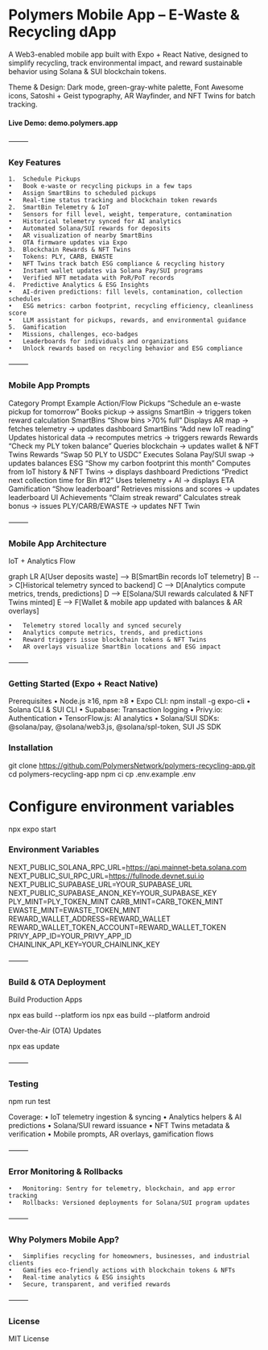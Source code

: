 # Polymers Mobile App – E-Waste & Recycling dApp

A Web3-enabled mobile app built with Expo + React Native, designed to simplify recycling, track environmental impact, and reward sustainable behavior using Solana & SUI blockchain tokens.

Theme & Design: Dark mode, green-gray-white palette, Font Awesome icons, Satoshi + Geist typography, AR Wayfinder, and NFT Twins for batch tracking.

#### Live Demo: demo.polymers.app

⸻

### Key Features
	1.	Schedule Pickups
	•	Book e-waste or recycling pickups in a few taps
	•	Assign SmartBins to scheduled pickups
	•	Real-time status tracking and blockchain token rewards
	2.	SmartBin Telemetry & IoT
	•	Sensors for fill level, weight, temperature, contamination
	•	Historical telemetry synced for AI analytics
	•	Automated Solana/SUI rewards for deposits
	•	AR visualization of nearby SmartBins
	•	OTA firmware updates via Expo
	3.	Blockchain Rewards & NFT Twins
	•	Tokens: PLY, CARB, EWASTE
	•	NFT Twins track batch ESG compliance & recycling history
	•	Instant wallet updates via Solana Pay/SUI programs
	•	Verified NFT metadata with PoR/PoT records
	4.	Predictive Analytics & ESG Insights
	•	AI-driven predictions: fill levels, contamination, collection schedules
	•	ESG metrics: carbon footprint, recycling efficiency, cleanliness score
	•	LLM assistant for pickups, rewards, and environmental guidance
	5.	Gamification
	•	Missions, challenges, eco-badges
	•	Leaderboards for individuals and organizations
	•	Unlock rewards based on recycling behavior and ESG compliance

⸻

### Mobile App Prompts

Category	Prompt Example	Action/Flow
Pickups	“Schedule an e-waste pickup for tomorrow”	Books pickup → assigns SmartBin → triggers token reward calculation
SmartBins	“Show bins >70% full”	Displays AR map → fetches telemetry → updates dashboard
SmartBins	“Add new IoT reading”	Updates historical data → recomputes metrics → triggers rewards
Rewards	“Check my PLY token balance”	Queries blockchain → updates wallet & NFT Twins
Rewards	“Swap 50 PLY to USDC”	Executes Solana Pay/SUI swap → updates balances
ESG	“Show my carbon footprint this month”	Computes from IoT history & NFT Twins → displays dashboard
Predictions	“Predict next collection time for Bin #12”	Uses telemetry + AI → displays ETA
Gamification	“Show leaderboard”	Retrieves missions and scores → updates leaderboard UI
Achievements	“Claim streak reward”	Calculates streak bonus → issues PLY/CARB/EWASTE → updates NFT Twin

⸻

### Mobile App Architecture

IoT + Analytics Flow

graph LR
    A[User deposits waste] --> B[SmartBin records IoT telemetry]
    B --> C[Historical telemetry synced to backend]
    C --> D[Analytics compute metrics, trends, predictions]
    D --> E[Solana/SUI rewards calculated & NFT Twins minted]
    E --> F[Wallet & mobile app updated with balances & AR overlays]

	•	Telemetry stored locally and synced securely
	•	Analytics compute metrics, trends, and predictions
	•	Reward triggers issue blockchain tokens & NFT Twins
	•	AR overlays visualize SmartBin locations and ESG impact

⸻

### Getting Started (Expo + React Native)

Prerequisites
	•	Node.js ≥16, npm ≥8
	•	Expo CLI: npm install -g expo-cli
	•	Solana CLI & SUI CLI
	•	Supabase: Transaction logging
	•	Privy.io: Authentication
	•	TensorFlow.js: AI analytics
	•	Solana/SUI SDKs: @solana/pay, @solana/web3.js, @solana/spl-token, SUI JS SDK

### Installation

git clone https://github.com/PolymersNetwork/polymers-recycling-app.git
cd polymers-recycling-app
npm ci
cp .env.example .env
# Configure environment variables
npx expo start

### Environment Variables

NEXT_PUBLIC_SOLANA_RPC_URL=https://api.mainnet-beta.solana.com
NEXT_PUBLIC_SUI_RPC_URL=https://fullnode.devnet.sui.io
NEXT_PUBLIC_SUPABASE_URL=YOUR_SUPABASE_URL
NEXT_PUBLIC_SUPABASE_ANON_KEY=YOUR_SUPABASE_KEY
PLY_MINT=PLY_TOKEN_MINT
CARB_MINT=CARB_TOKEN_MINT
EWASTE_MINT=EWASTE_TOKEN_MINT
REWARD_WALLET_ADDRESS=REWARD_WALLET
REWARD_WALLET_TOKEN_ACCOUNT=REWARD_WALLET_TOKEN
PRIVY_APP_ID=YOUR_PRIVY_APP_ID
CHAINLINK_API_KEY=YOUR_CHAINLINK_KEY

⸻

### Build & OTA Deployment

Build Production Apps

npx eas build --platform ios
npx eas build --platform android

Over-the-Air (OTA) Updates

npx eas update

⸻

### Testing

npm run test

Coverage:
	•	IoT telemetry ingestion & syncing
	•	Analytics helpers & AI predictions
	•	Solana/SUI reward issuance
	•	NFT Twins metadata & verification
	•	Mobile prompts, AR overlays, gamification flows

⸻

### Error Monitoring & Rollbacks
	•	Monitoring: Sentry for telemetry, blockchain, and app error tracking
	•	Rollbacks: Versioned deployments for Solana/SUI program updates

⸻

### Why Polymers Mobile App?
	•	Simplifies recycling for homeowners, businesses, and industrial clients
	•	Gamifies eco-friendly actions with blockchain tokens & NFTs
	•	Real-time analytics & ESG insights
	•	Secure, transparent, and verified rewards

⸻

### License

MIT License
